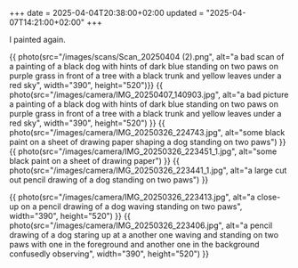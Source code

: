 +++
date = 2025-04-04T20:38:00+02:00
updated = "2025-04-07T14:21:00+02:00"
+++

I painted again.

{{ photo(src="/images/scans/Scan_20250404 (2).png", alt="a bad scan of a painting of a black dog with hints of dark blue standing on two paws on purple grass in front of a tree with a black trunk and yellow leaves under a red sky", width="390", height="520")}}
{{ photo(src="/images/camera/IMG_20250407_140903.jpg", alt="a bad picture a painting of a black dog with hints of dark blue standing on two paws on purple grass in front of a tree with a black trunk and yellow leaves under a red sky", width="390", height="520") }}    <!-- more -->
{{ photo(src="/images/camera/IMG_20250326_224743.jpg", alt="some black paint on a sheet of drawing paper shaping a dog standing on two paws") }}
{{ photo(src="/images/camera/IMG_20250326_223451_1.jpg", alt="some black paint on a sheet of drawing paper") }}
{{ photo(src="/images/camera/IMG_20250326_223441_1.jpg", alt="a large cut out pencil drawing of a dog standing on two paws") }}

{{ photo(src="/images/camera/IMG_20250326_223413.jpg", alt="a close-up on a pencil drawing of a dog waving standing on two paws", width="390", height="520") }}
{{ photo(src="/images/camera/IMG_20250326_223406.jpg", alt="a pencil drawing of a dog staring up at a another one waving and standing on two paws with one in the foreground and another one in the background confusedly observing", width="390", height="520") }}
